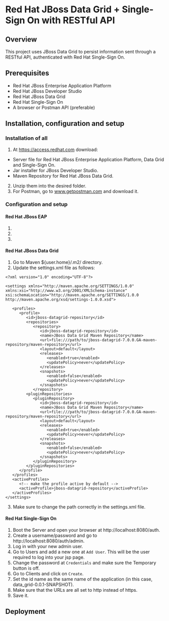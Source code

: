 # Red Hat JBoss Data Grid + Single-Sign On with RESTful API

## Overview
This project uses JBoss Data Grid to persist information sent through a RESTful API, authenticated with Red Hat Single-Sign On.

## Prerequisites
* Red Hat JBoss Enterprise Application Platform
* Red Hat JBoss Developer Studio
* Red Hat JBoss Data Grid
* Red Hat Single-Sign On
* A browser or Postman API (preferable)

## Installation, configuration and setup
### Installation of all 
1. At https://access.redhat.com download: 
* Server file for Red Hat JBoss Enterprise Application Platform, Data Grid and Single-Sign On.
* Jar installer for JBoss Developer Studio.
* Maven Repository for Red Hat JBoss Data Grid.
2. Unzip them into the desired folder.
3. For Postman, go to www.getpostman.com and download it.

### Configuration and setup
#### Red Hat JBoss EAP 
1.
2.
3.

#### Red Hat JBoss Data Grid
1. Go to Maven ${user.home}/.m2/ directory.
2. Update the settings.xml file as follows:
```
<?xml version="1.0" encoding="UTF-8"?>

<settings xmlns="http://maven.apache.org/SETTINGS/1.0.0" xmlns:xsi="http://www.w3.org/2001/XMLSchema-instance" xsi:schemaLocation="http://maven.apache.org/SETTINGS/1.0.0 http://maven.apache.org/xsd/settings-1.0.0.xsd">

   <profiles>
      <profile>
         <id>jboss-datagrid-repository</id>
         <repositories>
            <repository>
               <id>jboss-datagrid-repository</id>
               <name>JBoss Data Grid Maven Repository</name>
               <url>file:///path/to/jboss-datagrid-7.0.0.GA-maven-repository/maven-repository</url>
               <layout>default</layout>
               <releases>
                  <enabled>true</enabled>
                  <updatePolicy>never</updatePolicy>
               </releases>
               <snapshots>
                  <enabled>false</enabled>
                  <updatePolicy>never</updatePolicy>
               </snapshots>
            </repository>
         <pluginRepositories>
            <pluginRepository>
               <id>jboss-datagrid-repository</id>
               <name>JBoss Data Grid Maven Repository</name>
               <url>file:///path/to/jboss-datagrid-7.0.0.GA-maven-repository/maven-repository</url>
               <layout>default</layout>
               <releases>
                  <enabled>true</enabled>
                  <updatePolicy>never</updatePolicy>
               </releases>
               <snapshots>
                  <enabled>false</enabled>
                  <updatePolicy>never</updatePolicy>
               </snapshots>
            </pluginRepository>
         </pluginRepositories>
      </profile>
   </profiles>
   <activeProfiles>
      <!-- make the profile active by default -->
      <activeProfile>jboss-datagrid-repository</activeProfile>
   </activeProfiles>
</settings>
```
3. Make sure to change the path correctly in the settings.xml file.

#### Red Hat Single-Sign On
1. Boot the Server and open your browser at http://localhost:8080/auth. 
2. Create a username/password and go to http://localhost:8080/auth/admin. 
3. Log in with your new admin user.
4. Go to Users and add a new one at `Add User`. This will be the user required to log into your jsp page.
5. Change the password at `Credentials` and make sure the Temporary button is off.
6. Go to Clients and click on `Create`.
7. Set the id name as the same name of the application (in this case, data_grid-0.0.1-SNAPSHOT).
8. Make sure that the URLs are all set to http instead of https. 
9. Save it.

## Deployment 
